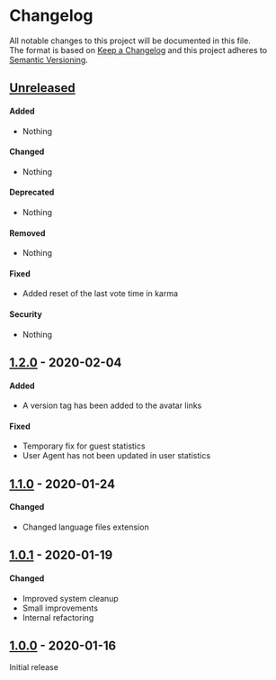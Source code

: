 # Changelog
 
All notable changes to this project will be documented in this file.  
The format is based on [Keep a Changelog](http://keepachangelog.com/en/1.0.0/)
and this project adheres to [Semantic Versioning](http://semver.org/spec/v2.0.0.html).

## [Unreleased]

#### Added
- Nothing
  
#### Changed
- Nothing

#### Deprecated
- Nothing
  
#### Removed
- Nothing

#### Fixed
- Added reset of the last vote time in karma

#### Security
- Nothing


## [1.2.0] - 2020-02-04

#### Added
- A version tag has been added to the avatar links

#### Fixed
- Temporary fix for guest statistics
- User Agent has not been updated in user statistics


## [1.1.0] - 2020-01-24
 
#### Changed
- Changed language files extension


## [1.0.1] - 2020-01-19
 
#### Changed
- Improved system cleanup
- Small improvements
- Internal refactoring


## [1.0.0] - 2020-01-16
Initial release


[Unreleased]: https://github.com/johncms/system/compare/1.1.0...HEAD
[1.2.0]: https://github.com/johncms/system/compare/1.1.0...1.2.0
[1.1.0]: https://github.com/johncms/system/compare/1.0.1...1.1.0
[1.0.1]: https://github.com/johncms/system/compare/1.0.0...1.0.1
[1.0.0]: https://github.com/johncms/system/releases/tag/1.0.0

